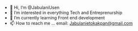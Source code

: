 - 👋 Hi, I’m @JabulaniUsen
- 👀 I’m interested in everything Tech and Entreprenurship
- 🌱 I’m currently learning Front end development
- 📫 How to reach me ... email: Jabulanietokakpan@gmail.com 

<!---
JabulaniUsen/JabulaniUsen is a ✨ special ✨ repository because its `README.md` (this file) appears on your GitHub profile.
You can click the Preview link to take a look at your changes.
--->
